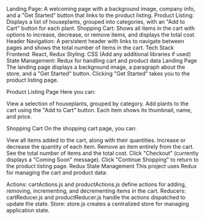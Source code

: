Landing Page: A welcoming page with a background image, company info, and a "Get Started" button that links to the product listing.
Product Listing: Displays a list of houseplants, grouped into categories, with an "Add to Cart" button for each plant.
Shopping Cart: Shows all items in the cart with options to increase, decrease, or remove items, and displays the total cost.
Header Navigation: A persistent header with links to navigate between pages and shows the total number of items in the cart.
Tech Stack
Frontend: React, Redux
Styling: CSS (Add any additional libraries if used)
State Management: Redux for handling cart and product data
Landing Page
The landing page displays a background image, a paragraph about the store, and a "Get Started" button. Clicking "Get Started" takes you to the product listing page.

Product Listing Page
Here you can:

View a selection of houseplants, grouped by category.
Add plants to the cart using the "Add to Cart" button.
Each item shows its thumbnail, name, and price.

Shopping Cart
On the shopping cart page, you can:

View all items added to the cart, along with their quantities.
Increase or decrease the quantity of each item.
Remove an item entirely from the cart.
See the total number of items and the total cost.
Click "Checkout" (currently displays a "Coming Soon" message).
Click "Continue Shopping" to return to the product listing page.
Redux State Management
This project uses Redux for managing the cart and product data:

Actions: cartActions.js and productActions.js define actions for adding, removing, incrementing, and decrementing items in the cart.
Reducers: cartReducer.js and productReducer.js handle the actions dispatched to update the state.
Store: store.js creates a centralized store for managing application state.
